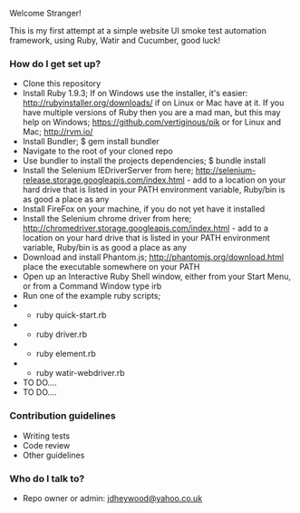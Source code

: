 Welcome Stranger!

This is my first attempt at a simple website UI smoke test automation framework, using Ruby, Watir and Cucumber, good luck!

### How do I get set up? ###

* Clone this repository
* Install Ruby 1.9.3; If on Windows use the installer, it's easier: http://rubyinstaller.org/downloads/ if on Linux or Mac have at it. If you have multiple versions of Ruby then you are a mad man, but this may help on Windows; https://github.com/vertiginous/pik or for Linux and Mac; http://rvm.io/
* Install Bundler; $ gem install bundler
* Navigate to the root of your cloned repo
* Use bundler to install the projects dependencies; $ bundle install
* Install the Selenium IEDriverServer from here; http://selenium-release.storage.googleapis.com/index.html - add to a location on your hard drive that is listed in your PATH environment variable, Ruby<version>/bin is as good a place as any
* Install FireFox on your machine, if you do not yet have it installed
* Install the Selenium chrome driver from here; http://chromedriver.storage.googleapis.com/index.html - add to a location on your hard drive that is listed in your PATH environment variable, Ruby<version>/bin is as good a place as any
* Download and install Phantom.js; http://phantomjs.org/download.html place the executable somewhere on your PATH
* Open up an Interactive Ruby Shell window, either from your Start Menu, or from a Command Window type irb
* Run one of the example ruby scripts; 
* * ruby quick-start.rb
* * ruby driver.rb
* * ruby element.rb
* * ruby watir-webdriver.rb
* TO DO....
* TO DO....


### Contribution guidelines ###

* Writing tests
* Code review
* Other guidelines

### Who do I talk to? ###

* Repo owner or admin: jdheywood@yahoo.co.uk